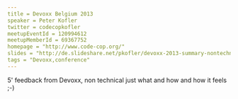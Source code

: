 ```yaml
---
title = Devoxx Belgium 2013
speaker = Peter Kofler
twitter = codecopkofler
meetupEventId = 120994612
meetupMemberId = 69367752
homepage = "http://www.code-cop.org/"
slides = "http://de.slideshare.net/pkofler/devoxx-2013-summary-nontechnical"
tags = "Devoxx,conference"
---
```

5' feedback from Devoxx, non technical just what and how and how it feels ;-)